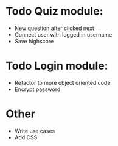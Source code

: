 # Todo Quiz module:
- New question after clicked next
- Connect user with logged in username
- Save highscore

# Todo Login module:
- Refactor to more object oriented code
- Encrypt password

# Other
- Write use cases
- Add CSS